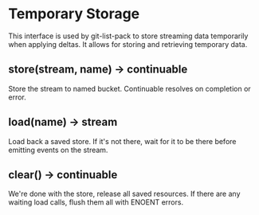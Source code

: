 # Temporary Storage

This interface is used by git-list-pack to store streaming data temporarily when applying deltas.  It allows for storing and retrieving temporary data.

## store(stream, name) -> continuable

Store the stream to named bucket.  Continuable resolves on completion or error.

## load(name) -> stream

Load back a saved store.  If it's not there, wait for it to be there before emitting events on the stream.

## clear() -> continuable

We're done with the store, release all saved resources.  If there are any waiting load calls, flush them all with ENOENT errors.
